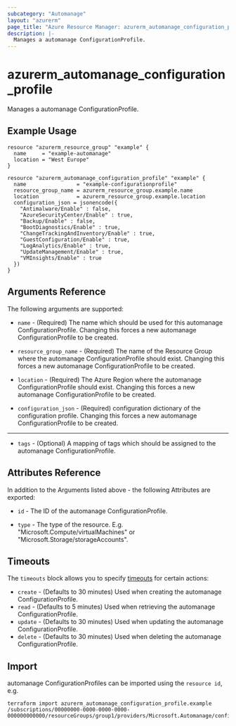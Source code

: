 ```yaml
---
subcategory: "Automanage"
layout: "azurerm"
page_title: "Azure Resource Manager: azurerm_automanage_configuration_profile"
description: |-
  Manages a automanage ConfigurationProfile.
---
```


# azurerm_automanage_configuration_profile

Manages a automanage ConfigurationProfile.

## Example Usage

```hcl
resource "azurerm_resource_group" "example" {
  name     = "example-automanage"
  location = "West Europe"
}

resource "azurerm_automanage_configuration_profile" "example" {
  name                = "example-configurationprofile"
  resource_group_name = azurerm_resource_group.example.name
  location            = azurerm_resource_group.example.location
  configuration_json = jsonencode({
    "Antimalware/Enable" : false,
    "AzureSecurityCenter/Enable" : true,
    "Backup/Enable" : false,
    "BootDiagnostics/Enable" : true,
    "ChangeTrackingAndInventory/Enable" : true,
    "GuestConfiguration/Enable" : true,
    "LogAnalytics/Enable" : true,
    "UpdateManagement/Enable" : true,
    "VMInsights/Enable" : true
  })
}
```

## Arguments Reference

The following arguments are supported:

* `name` - (Required) The name which should be used for this automanage ConfigurationProfile. Changing this forces a new automanage ConfigurationProfile to be created.

* `resource_group_name` - (Required) The name of the Resource Group where the automanage ConfigurationProfile should exist. Changing this forces a new automanage ConfigurationProfile to be created.

* `location` - (Required) The Azure Region where the automanage ConfigurationProfile should exist. Changing this forces a new automanage ConfigurationProfile to be created.

* `configuration_json` - (Required) configuration dictionary of the configuration profile. Changing this forces a new automanage ConfigurationProfile to be created.

---

* `tags` - (Optional) A mapping of tags which should be assigned to the automanage ConfigurationProfile.

## Attributes Reference

In addition to the Arguments listed above - the following Attributes are exported:

* `id` - The ID of the automanage ConfigurationProfile.

* `type` - The type of the resource. E.g. "Microsoft.Compute/virtualMachines" or "Microsoft.Storage/storageAccounts".

## Timeouts

The `timeouts` block allows you to specify [timeouts](https://www.terraform.io/docs/configuration/resources.html#timeouts) for certain actions:

* `create` - (Defaults to 30 minutes) Used when creating the automanage ConfigurationProfile.
* `read` - (Defaults to 5 minutes) Used when retrieving the automanage ConfigurationProfile.
* `update` - (Defaults to 30 minutes) Used when updating the automanage ConfigurationProfile.
* `delete` - (Defaults to 30 minutes) Used when deleting the automanage ConfigurationProfile.

## Import

automanage ConfigurationProfiles can be imported using the `resource id`, e.g.

```shell
terraform import azurerm_automanage_configuration_profile.example /subscriptions/00000000-0000-0000-0000-000000000000/resourceGroups/group1/providers/Microsoft.Automanage/configurationProfiles/configurationProfile1
```
